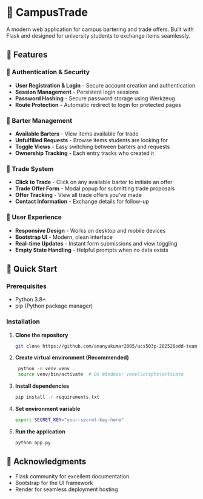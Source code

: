 # 🔄 CampusTrade

A modern web application for campus bartering and trade offers. Built with Flask and designed for university students to exchange items seamlessly.

## 🌟 Features

### 🔐 Authentication & Security
- **User Registration & Login** - Secure account creation and authentication
- **Session Management** - Persistent login sessions
- **Password Hashing** - Secure password storage using Werkzeug
- **Route Protection** - Automatic redirect to login for protected pages

### 💼 Barter Management
- **Available Barters** - View items available for trade
- **Unfulfilled Requests** - Browse items students are looking for
- **Toggle Views** - Easy switching between barters and requests
- **Ownership Tracking** - Each entry tracks who created it

### 🤝 Trade System
- **Click to Trade** - Click on any available barter to initiate an offer
- **Trade Offer Form** - Modal popup for submitting trade proposals
- **Offer Tracking** - View all trade offers you've made
- **Contact Information** - Exchange details for follow-up

### 🎨 User Experience
- **Responsive Design** - Works on desktop and mobile devices
- **Bootstrap UI** - Modern, clean interface
- **Real-time Updates** - Instant form submissions and view toggling
- **Empty State Handling** - Helpful prompts when no data exists

## 🚀 Quick Start

### Prerequisites
- Python 3.8+
- pip (Python package manager)

### Installation

1. **Clone the repository**
   ```bash
   git clone https://github.com/ananyakumar2005/ucs503p-202526odd-team-void
2. **Create virtual environment (Recommended)**
   ```bash
    python -m venv venv
    source venv/bin/activate  # On Windows: venv\Scripts\activate
3. **Install dependencies**
   ```bash
   pip install -r requirements.txt
4. **Set environment variable**
   ```bash
   export SECRET_KEY="your-secret-key-here"
5. **Run the application**
   ```bash
   python app.py

## 🙏 Acknowledgments

- Flask community for excellent documentation
- Bootstrap for the UI framework
- Render for seamless deployment hosting


